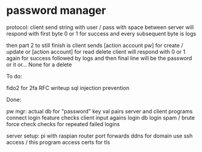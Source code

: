 # password manager


protocol:
client send string with user / pass with space between
server will respond with first byte 0 or 1 for success
and every subsequent byte is logs

then part 2 to still finish is client sends [action account pw] for create / update
or [action account] for read delete
client will respond with 0 or 1 again for success followed by logs
and then final line will be the password or it or... None for a delete

To do:

fido2 for 2fa
RFC writeup
sql injection prevention

Done:

pw mgr:
actual db for "password" key val pairs
server and client programs connect
login feature checks client input agains login db
login spam / brute force check checks for repeated failed logins

server setup:
pi with raspian
router port forwards
ddns for domain use
ssh access / this program access
certs for tls


